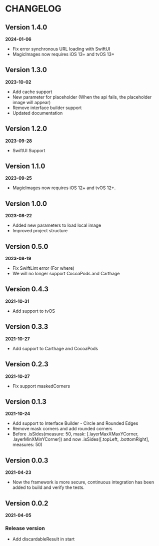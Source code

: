 # CHANGELOG

## Version 1.4.0
**2024-01-06**

- Fix error synchronous URL loading with SwiftUI
- MagicImages now requires iOS 13+ and tvOS 13+

## Version 1.3.0
**2023-10-02**

- Add cache support
- New parameter for placeholder (When the api fails, the placeholder image will appear)
- Remove interface builder support
- Updated documentation

## Version 1.2.0
**2023-09-28**

- SwiftUI Support

## Version 1.1.0
**2023-09-25**

- MagicImages now requires iOS 12+ and tvOS 12+.

## Version 1.0.0
**2023-08-22**

- Added new parameters to load local image
- Improved project structure

## Version 0.5.0
**2023-08-19**

- Fix SwiftLint error (For where)
- We will no longer support CocoaPods and Carthage

## Version 0.4.3
**2021-10-31**

- Add support to tvOS

## Version 0.3.3
**2021-10-27**

- Add support to Carthage and CocoaPods

## Version 0.2.3
**2021-10-27**

- Fix support maskedCorners

## Version 0.1.3
**2021-10-24**

- Add support to Interface Builder - Circle and Rounded Edges
- Remove mask corners and add rounded corners
- Before .isSides(measure: 50, mask: [.layerMaxXMaxYCorner, .layerMinXMinYCorner]) and
now .isSides([.topLeft, .bottomRight], measures: 50)

## Version 0.0.3
**2021-04-23**

- Now the framework is more secure, continuous integration has been added to build and verify the tests.

## Version 0.0.2
**2021-04-05**

### Release version

- Add discardableResult in start
